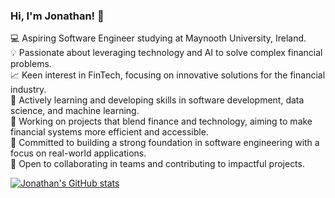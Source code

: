 ### Hi, I'm Jonathan! 👋

💻 Aspiring Software Engineer studying at Maynooth University, Ireland.<br/>
💡 Passionate about leveraging technology and AI to solve complex financial problems.<br/>
📈 Keen interest in FinTech, focusing on innovative solutions for the financial industry.<br/>
🧠 Actively learning and developing skills in software development, data science, and machine learning.<br/>
🚀 Working on projects that blend finance and technology, aiming to make financial systems more efficient and accessible.<br/>
🎯 Committed to building a strong foundation in software engineering with a focus on real-world applications.<br/>
🤝 Open to collaborating in teams and contributing to impactful projects.<br/>


[![Jonathan's GitHub stats](https://github-readme-stats.vercel.app/api?username=jonathankadiri0&theme=dark&show_icons=true)](https://github.com/anuraghazra/github-readme-stats)

  

 

